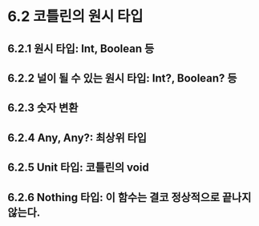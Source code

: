 # 6.2 코틀린의 원시 타입
## 6.2.1 원시 타입: Int, Boolean 등
## 6.2.2 널이 될 수 있는 원시 타입: Int?, Boolean? 등
## 6.2.3 숫자 변환
## 6.2.4 Any, Any?: 최상위 타입
## 6.2.5 Unit 타입: 코틀린의 void
## 6.2.6 Nothing 타입: 이 함수는 결코 정상적으로 끝나지 않는다.
